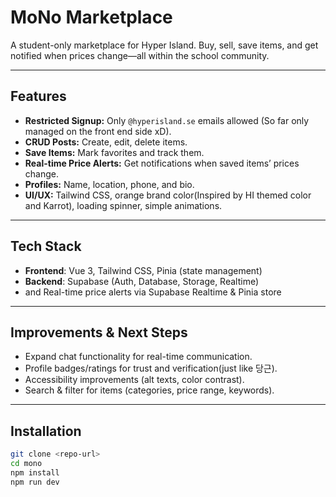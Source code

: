 # MoNo Marketplace

A student-only marketplace for Hyper Island. Buy, sell, save items, and get notified when prices change—all within the school community.

---

## Features
- **Restricted Signup:** Only `@hyperisland.se` emails allowed (So far only managed on the front end side xD).
- **CRUD Posts:** Create, edit, delete items.
- **Save Items:** Mark favorites and track them.
- **Real-time Price Alerts:** Get notifications when saved items’ prices change.
- **Profiles:** Name, location, phone, and bio.
- **UI/UX:** Tailwind CSS, orange brand color(Inspired by HI themed color and Karrot), loading spinner, simple animations.

---

## Tech Stack
- **Frontend**: Vue 3, Tailwind CSS, Pinia (state management)
- **Backend**: Supabase (Auth, Database, Storage, Realtime)
- and Real-time price alerts via Supabase Realtime & Pinia store

---

## Improvements & Next Steps
- Expand chat functionality for real-time communication.
- Profile badges/ratings for trust and verification(just like 당근).
- Accessibility improvements (alt texts, color contrast).
- Search & filter for items (categories, price range, keywords).

---

## Installation
```bash
git clone <repo-url>
cd mono
npm install
npm run dev
